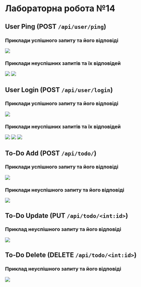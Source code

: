 # Лабораторна робота №14

## User Ping (POST `/api/user/ping`)

### Приклади успішного запиту та його відповіді
![](./screenshots/User%20Ping%20Successful.png)

### Приклади неуспішних запитів та їх відповідей
![](./screenshots/User%20Ping%20Validation%20Errors%201.png)
![](./screenshots/User%20Ping%20Validation%20Errors%202.png)

## User Login (POST `/api/user/login`)

### Приклади успішного запиту та його відповіді
![](./screenshots/User%20Login%20Successful.png)

### Приклади неуспішних запитів та їх відповідей
![](./screenshots/User%20Login%20Validation%20Errors%201.png)
![](./screenshots/User%20Login%20Validation%20Errors%202.png)
![](./screenshots/User%20Login%20Validation%20Errors%203.png)

## To-Do Add (POST `/api/todo/`)

### Приклади успішного запиту та його відповіді
![](./screenshots/Todo%20Add%20Successful.png)

### Приклади неуспішного запиту та його відповіді
![](./screenshots/Todo%20Add%20Error.png)

## To-Do Update (PUT `/api/todo/<int:id>`)

### Приклад неуспішного запиту та його відповіді
![](./screenshots/Todo%20Update%20Error.png)

## To-Do Delete (DELETE `/api/todo/<int:id>`)

### Приклад неуспішного запиту та його відповіді
![](./screenshots/Todo%20Delete%20Error.png)
